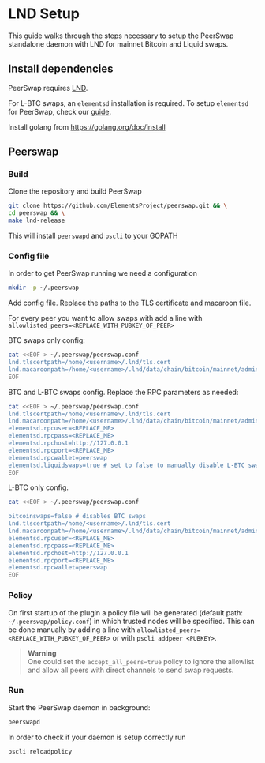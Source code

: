 # LND Setup

This guide walks through the steps necessary to setup the PeerSwap standalone daemon with LND for mainnet Bitcoin and Liquid swaps.

## Install dependencies

PeerSwap requires [LND](https://github.com/lightningnetwork/lnd). 

For L-BTC swaps, an `elementsd` installation is required. To setup `elementsd` for PeerSwap, check our [guide](https://github.com/ElementsProject/peerswap/blob/master/docs/setup_elementsd.md).

Install golang from https://golang.org/doc/install

## Peerswap

### Build

Clone the repository and build PeerSwap

```bash
git clone https://github.com/ElementsProject/peerswap.git && \
cd peerswap && \
make lnd-release
```

This will install `peerswapd` and `pscli` to your GOPATH

### Config file

In order to get PeerSwap running we need a configuration 

```bash
mkdir -p ~/.peerswap
```

Add config file. Replace the paths to the TLS certificate and macaroon file.

For every peer you want to allow swaps with add a line with `allowlisted_peers=<REPLACE_WITH_PUBKEY_OF_PEER>`

BTC swaps only config:

```bash
cat <<EOF > ~/.peerswap/peerswap.conf
lnd.tlscertpath=/home/<username>/.lnd/tls.cert
lnd.macaroonpath=/home/<username>/.lnd/data/chain/bitcoin/mainnet/admin.macaroon
EOF
```

BTC and L-BTC swaps config. Replace the RPC parameters as needed:

```bash
cat <<EOF > ~/.peerswap/peerswap.conf
lnd.tlscertpath=/home/<username>/.lnd/tls.cert
lnd.macaroonpath=/home/<username>/.lnd/data/chain/bitcoin/mainnet/admin.macaroon
elementsd.rpcuser=<REPLACE_ME>
elementsd.rpcpass=<REPLACE_ME>
elementsd.rpchost=http://127.0.0.1
elementsd.rpcport=<REPLACE_ME>
elementsd.rpcwallet=peerswap
elementsd.liquidswaps=true # set to false to manually disable L-BTC swaps
EOF
```

L-BTC only config. 

```bash
cat <<EOF > ~/.peerswap/peerswap.conf

bitcoinswaps=false # disables BTC swaps
lnd.tlscertpath=/home/<username>/.lnd/tls.cert
lnd.macaroonpath=/home/<username>/.lnd/data/chain/bitcoin/mainnet/admin.macaroon
elementsd.rpcuser=<REPLACE_ME>
elementsd.rpcpass=<REPLACE_ME>
elementsd.rpchost=http://127.0.0.1
elementsd.rpcport=<REPLACE_ME>
elementsd.rpcwallet=peerswap
EOF
```

### Policy

On first startup of the plugin a policy file will be generated (default path: `~/.peerswap/policy.conf`) in which trusted nodes will be specified.
This can be done manually by adding a line with `allowlisted_peers=<REPLACE_WITH_PUBKEY_OF_PEER>` or with `pscli addpeer <PUBKEY>`.

>**Warning**  
>One could set the `accept_all_peers=true` policy to ignore the allowlist and allow all peers with direct channels to send swap requests.

### Run

Start the PeerSwap daemon in background:

```bash
peerswapd
```

In order to check if your daemon is setup correctly run
```bash
pscli reloadpolicy
```

